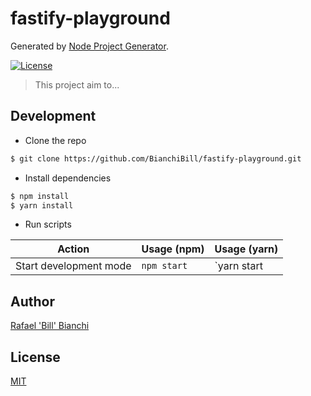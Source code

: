 # fastify-playground

Generated by [Node Project Generator](https://github.com/BianchiBill/generator-node).

[![License][license-badge]][license-url]

> This project aim to...

## Development

- Clone the repo

```bash
$ git clone https://github.com/BianchiBill/fastify-playground.git
```

- Install dependencies

```bash
$ npm install
$ yarn install
```

- Run scripts

| Action                              | Usage (npm)             | Usage (yarn)         |
| ----------------------------------- | ----------------------- | -------------------- |
| Start development mode              | `npm start`             | `yarn start          |


## Author

[Rafael &#39;Bill&#39; Bianchi](https://twitter.com/BianchiBill)

## License

[MIT](https://github.com/BianchiBill/fastify-playground/blob/master/LICENSE)

[license-badge]: https://img.shields.io/github/license/BianchiBill/fastify-playground.svg
[license-url]: https://opensource.org/licenses/MIT
